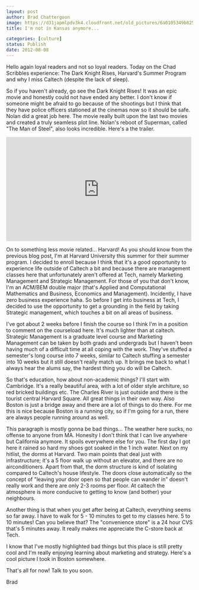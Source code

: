 ```yaml
---
layout: post
author: Brad Chattergoon
image: https://d31japmlpdv3k4.cloudfront.net/old_pictures/6a0105349b8251970b017616b7dc45970c-800wi.jpg
title: I'm not in Kansas anymore...

categories: [culture]
status: Publish
date: 2012-08-08
---
```


Hello again loyal readers and not so loyal readers. Today on the Chad Scribbles experience: The Dark Knight Rises, Harvard's Summer Program and why I miss Caltech (despite the lack of sleep).

So if you haven't already, go see the Dark Knight Rises! It was an epic movie and honestly could not have ended any better. I don't know if someone might be afraid to go because of the shootings but I think that they have police officers stationed at the cinemas now so it should be safe. Nolan did a great job here. The movie really built upon the last two movies and created a truly seamless plot line. Nolan's reboot of Superman, called "The Man of Steel", also looks incredible. Here's a the trailer.

<iframe frameborder="0" height="281" src="https://www.youtube.com/embed/6jKWJZsjm5U?fs=1&amp;feature=oembed" width="500"></iframe>

On to something less movie related... Harvard!
As you should know from the previous blog post, I'm at Harvard University this summer for their summer program. I decided to enroll because I think that it's a good opportunity to experience life outside of Caltech a bit and because there are management classes here that unfortunately aren't offered at Tech, namely Marketing Management and Strategic Management. For those of you that don't know, I'm an ACM/BEM double major (that's Applied and Computational Mathematics and Business, Economics and Management). Incidently, I have zero business experience haha. So before I get into business at Tech, I decided to use the opportunity to get a grounding in the field by taking Strategic management, which touches a bit on all areas of business.

I've got about 2 weeks before I finish the course so I think I'm in a position to comment on the courseload here. It's much lighter than at caltech. Strategic Management is a graduate level course and Marketing Management can be taken by both grads and undergrads but I haven't been having much of a difficult time at all coping with the work. They've stuffed a semester's long course into 7 weeks, similar to Caltech stuffing a semester into 10 weeks but it still doesn't really match up. It brings me back to what I always hear the alums say, the hardest thing you do will be Caltech.

So that's education, how about non-academic things? I'll start with Cambridge. It's a really beautiful area, with a lot of older style architure, so red bricked buildings etc. The Charles River is just outside and there is the tourist central Harvard Square. All great things in their own way. Also Boston is just a bridge away and there are a lot of things to do there. For me this is nice because Boston is a running city, so if I'm going for a run, there are always people running around as well.

This paragraph is mostly gonna be bad things... The weather here sucks, no offense to anyone from MA. Honeslty I don't think that I can live anywhere but California anymore. It spoils everywhere else for you. The first day I got here it rained so hard my shoes got soaked in the 1 inch water. Next on my hitlist, the dorms at Harvard. Two main points that deal just with infrastructure; it's a 5 floor walk up without an elevator, and there are no airconditioners. Apart from that, the dorm structure is kind of isolating compared to Caltech's house lifestyle. The doors close automatically so the concept of "leaving your door open so that people can wander in" doesn't really work and there are only 2-3 rooms per floor. At caltech the atmosphere is more conducive to getting to know (and bother) your neighbours.

Another thing is that when you get after being at Caltech, everything seems so far away. I have to walk for 5 - 10 minutes to get to my classes here. 5 to 10 minutes! Can you believe that? The "convenience store" is a 24 hour CVS that's 5 minutes away. It really makes me appreciate the C-store back at Tech.

I know that I've mostly highlighted bad things but this place is still pretty cool and I'm really enjoying learning about marketing and strategy. Here's a cool picture I took in Boston somewhere.

That's all for now! Talk to you soon.

Brad
